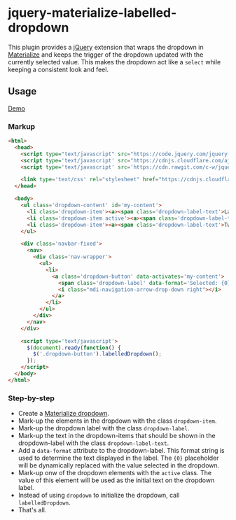 # jquery-materialize-labelled-dropdown

This plugin provides a [jQuery](https://jquery.com/) extension that wraps the
dropdown in [Materialize](http://materializecss.com/) and keeps the trigger of
the dropdown updated with the currently selected value. This makes the dropdown
act like a `select` while keeping a consistent look and feel.

## Usage

[Demo](https://c-w.github.io/jquery-materialize-labelled-dropdown/)

### Markup

```html
<html>
  <head>
    <script type="text/javascript" src="https://code.jquery.com/jquery-1.11.3.min.js"></script>
    <script type='text/javascript' src="https://cdnjs.cloudflare.com/ajax/libs/materialize/0.97.5/js/materialize.min.js"></script>
    <script type='text/javascript' src='https://cdn.rawgit.com/c-w/jquery-materialize-labelled-dropdown/a5d4acc/jquery-materialize-labelled-dropdown.min.js'></script>

    <link type='text/css' rel="stylesheet" href="https://cdnjs.cloudflare.com/ajax/libs/materialize/0.97.5/css/materialize.min.css">
  </head>

  <body>
    <ul class='dropdown-content' id='my-content'>
      <li class='dropdown-item'><a><span class='dropdown-label-text'>Label</span> (this text in parentheses won't show up in the label)</a></li>
      <li class='dropdown-item active'><a><span class='dropdown-label-text'>One</span></a></li>
      <li class='dropdown-item'><a><span class='dropdown-label-text'>Two</span></a></li>
    </ul>

    <div class='navbar-fixed'>
      <nav>
        <div class='nav-wrapper'>
          <ul>
            <li>
              <a class='dropdown-button' data-activates='my-content'>
                <span class='dropdown-label' data-format='Selected: {0}!'></span>
                <i class="mdi-navigation-arrow-drop-down right"></i>
              </a>
            </li>
          </ul>
        </div>
      </nav>
    </div>

    <script type='text/javascript'>
      $(document).ready(function() {
        $('.dropdown-button').labelledDropdown();
      });
    </script>
  </body>
</html>
```

### Step-by-step

- Create a [Materialize dropdown](http://materializecss.com/navbar.html#navbar-dropdown).
- Mark-up the elements in the dropdown with the class `dropdown-item`.
- Mark-up the dropdown label with the class `dropdown-label`.
- Mark-up the text in the dropdown-items that should be shown in the
  dropdown-label with the class `dropdown-label-text`.
- Add a `data-format` attribute to the dropdown-label. This format string is
  used to determine the text displayed in the label. The `{0}` placeholder
  will be dynamically replaced with the value selected in the dropdown.
- Mark-up onw of the dropdown elements with the `active` class. The value of
  this element will be used as the initial text on the dropdown label.
- Instead of using `dropdown` to initialize the dropdown, call `labelledDropdown`.
- That's all.
